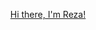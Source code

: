 <div align="center">
	
[Hi there, I'm Reza!](https://github.com/effati78/effati78/blob/main/poster.jpg)
	
<!-- [![Twitter](https://img.shields.io/badge/-Twitter-40C057?style=flat-square&logo=Twitter&logoColor=ffffff&textColor=ffffff)](https://twitter.com/effati78)
[![Instagram](https://img.shields.io/badge/-Instagram-40C057?style=flat-square&logo=Instagram&logoColor=ffffff&textColor=ffffff)](https://Instagram.com/effati78)
[![Linkedin](https://img.shields.io/badge/-Linkedin-40C057?style=flat-square&logo=linkedin&logoColor=ffffff&textColor=ffffff)](https://www.linkedin.com/in/reza-effati/)
[![Telegram](https://img.shields.io/badge/-Telegram-40C057?style=flat-square&logo=Telegram&logoColor=ffffff&textColor=ffffff)](https://t.me/effati78)
[![Email](https://img.shields.io/badge/-Email-40C057?style=flat-square&logo=Gmail&logoColor=ffffff&textColor=ffffff)](mailto:effati78@pm.me)
 -->
</div>

<!-- <div align="center">

[![Buy me a coffee](https://img.shields.io/badge/-Buy_me_a_coffee-8D6852?style=flat-square&logo=java&logoColor=ffffff&textColor=ffffff)](http://www.coffeete.ir/effati78)

</div> -->
